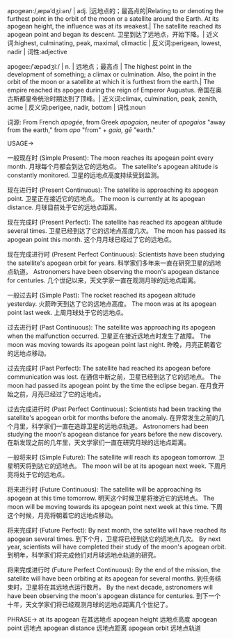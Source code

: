 apogean:/ˌæpəˈdʒiːən/ | adj. |远地点的；最高点的|Relating to or denoting the furthest point in the orbit of the moon or a satellite around the Earth.  At its apogean height, the influence was at its weakest.| The satellite reached its apogean point and began its descent. 卫星到达了远地点，开始下降。| 近义词:highest, culminating, peak, maximal, climactic | 反义词:perigean, lowest, nadir | 词性:adjective

apogee:/ˈæpədʒiː/ | n. | 远地点；最高点 |  The highest point in the development of something; a climax or culmination. Also, the point in the orbit of the moon or a satellite at which it is furthest from the earth.| The empire reached its apogee during the reign of Emperor Augustus.  帝国在奥古斯都皇帝统治时期达到了顶峰。| 近义词:climax, culmination, peak, zenith, acme | 反义词:perigee, nadir, bottom | 词性:noun


词源: From French *apogée*, from Greek *apogaion*, neuter of *apogaios* "away from the earth," from *apo* "from" + *gaia, gē* "earth."

USAGE->

一般现在时 (Simple Present):
The moon reaches its apogean point every month. 月球每个月都会到达它的远地点。
The satellite's apogean altitude is constantly monitored. 卫星的远地点高度持续受到监测。


现在进行时 (Present Continuous):
The satellite is approaching its apogean point. 卫星正在接近它的远地点。
The moon is currently at its apogean distance. 月球目前处于它的远地点距离。


现在完成时 (Present Perfect):
The satellite has reached its apogean altitude several times. 卫星已经到达了它的远地点高度几次。
The moon has passed its apogean point this month. 这个月月球已经过了它的远地点。


现在完成进行时 (Present Perfect Continuous):
Scientists have been studying the satellite's apogean orbit for years. 科学家们多年来一直在研究卫星的远地点轨道。
Astronomers have been observing the moon's apogean distance for centuries.  几个世纪以来，天文学家一直在观测月球的远地点距离。


一般过去时 (Simple Past):
The rocket reached its apogean altitude yesterday. 火箭昨天到达了它的远地点高度。
The moon was at its apogean point last week. 上周月球处于它的远地点。


过去进行时 (Past Continuous):
The satellite was approaching its apogean when the malfunction occurred. 卫星正在接近远地点时发生了故障。
The moon was moving towards its apogean point last night. 昨晚，月亮正朝着它的远地点移动。


过去完成时 (Past Perfect):
The satellite had reached its apogean before communication was lost. 在通信中断之前，卫星已经到达了它的远地点。
The moon had passed its apogean point by the time the eclipse began. 在月食开始之前，月亮已经过了它的远地点。


过去完成进行时 (Past Perfect Continuous):
Scientists had been tracking the satellite's apogean orbit for months before the anomaly. 在异常发生之前的几个月里，科学家们一直在追踪卫星的远地点轨道。
Astronomers had been studying the moon's apogean distance for years before the new discovery. 在新发现之前的几年里，天文学家们一直在研究月球的远地点距离。


一般将来时 (Simple Future):
The satellite will reach its apogean tomorrow. 卫星明天将到达它的远地点。
The moon will be at its apogean next week. 下周月亮将处于它的远地点。


将来进行时 (Future Continuous):
The satellite will be approaching its apogean at this time tomorrow. 明天这个时候卫星将接近它的远地点。
The moon will be moving towards its apogean point next week at this time. 下周这个时候，月亮将朝着它的远地点移动。


将来完成时 (Future Perfect):
By next month, the satellite will have reached its apogean several times. 到下个月，卫星将已经到达它的远地点几次。
By next year, scientists will have completed their study of the moon's apogean orbit. 到明年，科学家们将完成他们对月球远地点轨道的研究。


将来完成进行时 (Future Perfect Continuous):
By the end of the mission, the satellite will have been orbiting at its apogean for several months. 到任务结束时，卫星将在其远地点运行数月。
By the next decade, astronomers will have been observing the moon's apogean distance for centuries. 到下一个十年，天文学家们将已经观测月球的远地点距离几个世纪了。


PHRASE->
at its apogean  在其远地点
apogean height 远地点高度
apogean point 远地点
apogean distance 远地点距离
apogean orbit 远地点轨道
